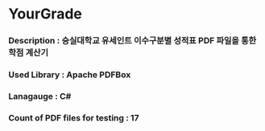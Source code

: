 # YourGrade
### Description : 숭실대학교 유세인트 이수구분별 성적표 PDF 파일을 통한 학점 계산기
### Used Library : Apache PDFBox
### Lanagauge : C#
### Count of PDF files for testing : 17
